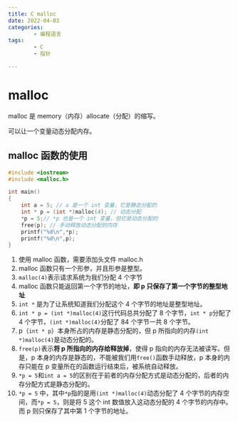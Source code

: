 ```yaml
---
title: C malloc
date: 2022-04-03
categories:
        - 编程语言
tags:
        - C
        - 指针

---
```


# malloc

malloc 是 memory（内存）allocate（分配）的缩写。

可以让一个变量动态分配内存。

## malloc 函数的使用

```c
#include <iostream>
#include <malloc.h>

int main()
{
    int a = 5; // a 是一个 int 变量，它是静态分配的
    int * p = (int *)malloc(4); // 动态分配
    *p = 5;// *p 也是一个 int 变量，但它是动态分配的
    free(p); // 手动释放动态分配的内存
    printf("%d\n",*p);
    printf("%d\n",p);
}
```

1. 使用 malloc 函数，需要添加头文件 malloc.h
2. malloc 函数只有一个形参，并且形参是整型。
3. `malloc(4)`表示请求系统为我们分配 4 个字节
4. malloc 函数只能返回第一个字节的地址，**即 p 只保存了第一个字节的整型地址**
5. `int *` 是为了让系统知道我们分配这个 4 个字节的地址是整型地址。
6. `int * p = (int *)malloc(4)`这行代码总共分配了 8 个字节，`int * p`分配了 4 个字节，`(int *)malloc(4)`分配了 84 个字节一共 8 个字节。
7. p（`int * p`）本身所占的内存是静态分配的，但 p 所指向的内存`(int *)malloc(4)`是动态分配的。
8. `free(p)`表示**将 p 所指向的内存给释放掉**，使得 p 指向的内存无法被读写。但是，p 本身的内存是静态的，不能被我们用`free()`函数手动释放，p 本身的内存只能在 p 变量所在的函数运行结束后，被系统自动释放。
9. `*p = 5`和`int a = 5`的区别在于前者的内存分配方式是动态分配的，后者的内存分配方式是静态分配的。
10. `*p = 5` 中，其中`*p`指的是用`(int *)malloc(4)`动态分配了 4 个字节的内存空间，而`*p = 5`，则是将 5 这个 int 数值放入这动态分配的 4 个字节的内存中。而 p 则只保存了其中第 1 个字节的地址。
